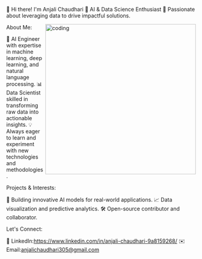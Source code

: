 
👋 Hi there! I'm Anjali Chaudhari
🌟 AI & Data Science Enthusiast
🚀 Passionate about leveraging data to drive impactful solutions.

<img align="right" alt="coding" width="400" src="https://user-images.githubusercontent.com/55389276/140866485-8fb1c876-9a8f-4d6a-98dc-08c4981eaf70.gif">


About Me:

🧠 AI Engineer with expertise in machine learning, deep learning, and natural language processing.
📊 Data Scientist skilled in transforming raw data into actionable insights.
💡 Always eager to learn and experiment with new technologies and methodologies.

Projects & Interests:

🤖 Building innovative AI models for real-world applications.
📈 Data visualization and predictive analytics.
🛠️ Open-source contributor and collaborator.

Let's Connect:

💼 LinkedIn:https://www.linkedin.com/in/anjali-chaudhari-9a8159268/
✉️ Email:anjalichaudhari305@gmail.com


